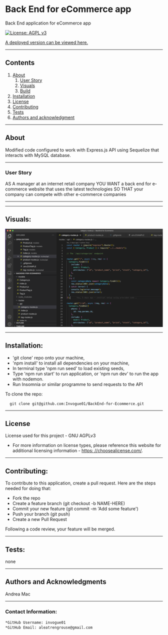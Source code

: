 # Back End for eCommerce app

Back End application for eCommerce app

[![License: AGPL v3](https://img.shields.io/badge/License-AGPL%20v3-blue.svg)](https://www.gnu.org/licenses/agpl-3.0)

[A deployed version can be viewed here.](none)

---

## Contents

1. [About](#about)
   1. [User Story](#user%20story)
   2. [Visuals](#visuals)
   3. [Build](#build)
2. [Installation](#installation)
3. [License](#license)
4. [Contributing](#contributing)
5. [Tests](#tests)
6. [Authors and acknowledgment](#authors%20and%20acknowledgment)

---

## About

Modified code configured to work with Express.js API using Sequelize that interacts with MySQL database.

---

### User Story

AS A manager at an internet retail company
YOU WANT a back end for e-commerce website that uses the latest technologies
SO THAT your company can compete with other e-commerce companies

---

---

## Visuals:

![Code Example](./media/codeSnippet.png)

---

## Installation:

- 'git clone' repo onto your machine,
- 'npm install' to install all dependencies on your machine,
- In terminal type 'npm run seed' to load existing seeds,
- Type 'npm run start' to run application, or 'npm run dev' to run the app with nodemon.
- Run Insomnia or similar programme to send requests to the API

To clone the repo:

      git clone git@github.com:Invogue01/BackEnd-for-Ecommerce.git

---

## License

License used for this project - GNU AGPLv3

- For more information on license types, please reference this website
  for additional licensing information - [https: //choosealicense.com/](https://choosealicense.com/).

---

## Contributing:

To contribute to this application, create a pull request.
Here are the steps needed for doing that:

- Fork the repo
- Create a feature branch (git checkout -b NAME-HERE)
- Commit your new feature (git commit -m 'Add some feature')
- Push your branch (git push)
- Create a new Pull Request

Following a code review, your feature will be merged.

---

## Tests:

none

---

## Authors and Acknowledgments

Andrea Mac

---

### Contact Information:

    *GitHub Username: invogue01
    *GitHub Email: aleatrengrouse@gmail.com
